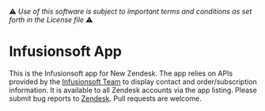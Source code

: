 :warning: *Use of this software is subject to important terms and conditions as set forth in the License file* :warning: 

# Infusionsoft App

This is the Infusionsoft app for New Zendesk. The app relies on APIs provided by the [Infusionsoft Team](http://help.infusionsoft.com/developers) to display contact and order/subscription information. It is available to all Zendesk accounts via the app listing. Please submit bug reports to [Zendesk](https://support.zendesk.com/requests/new). Pull requests are welcome.
